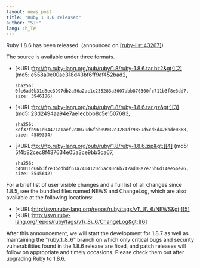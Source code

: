 ```yaml
---
layout: news_post
title: "Ruby 1.8.6 released"
author: "SJH"
lang: zh_TW
---
```


Ruby 1.8.6 has been released. (announced on [\[ruby-list:43267\]][1])

The source is available under three formats.

* [&lt;URL:ftp://ftp.ruby-lang.org/pub/ruby/1.8/ruby-1.8.6.tar.bz2&gt;][2]
  (md5: e558a0e00ae318d43bf6ff9af452bad2,

      sha256: 0fc6ad0b31d8ec3997db2a56a2ac1c235283a3607abb876300fc711b3f8e3dd7,
      size: 3946186)

* [&lt;URL:ftp://ftp.ruby-lang.org/pub/ruby/1.8/ruby-1.8.6.tar.gz&gt;][3]
  (md5: 23d2494aa94e7ae1ecbbb8c5e1507683,

      sha256: 3ef37fb961d04471a1aef2c8079d6fab09932e3281d79859d5cd5d426bde0868,
      size: 4589394)

* [&lt;URL:ftp://ftp.ruby-lang.org/pub/ruby/1.8/ruby-1.8.6.zip&gt;][4]
  (md5: 5f4b82cec8f437634e05a3ce9bb3ca67,

      sha256: c4b011d66b3f7e3bddbdf61a7404120d5ac80c6b742ad08e7e75b6d14ee56e76,
      size: 5545642)

For a brief list of user visible changes and a full list of all changes
since 1.8.5, see the bundled files named NEWS and ChangeLog, which are
also available at the following locations:

* [&lt;URL:http://svn.ruby-lang.org/repos/ruby/tags/v1\_8\_6/NEWS&gt;][5]
* [&lt;URL:http://svn.ruby-lang.org/repos/ruby/tags/v1\_8\_6/ChangeLog&gt;][6]

After this announcement, we will start the development for 1.8.7 as well
as maintaining the \"ruby\_1\_8\_6\" branch on which only critical bugs
and security vulnerabilities found in the 1.8.6 release are fixed, and
patch releases will follow on appropriate and timely occasions. Please
check them out after upgrading Ruby to 1.8.6.



[1]: http://blade.nagaokaut.ac.jp/cgi-bin/scat.rb/ruby/ruby-list/43267
[2]: ftp://ftp.ruby-lang.org/pub/ruby/1.8/ruby-1.8.6.tar.bz2
[3]: ftp://ftp.ruby-lang.org/pub/ruby/1.8/ruby-1.8.6.tar.gz
[4]: ftp://ftp.ruby-lang.org/pub/ruby/1.8/ruby-1.8.6.zip
[5]: http://svn.ruby-lang.org/repos/ruby/tags/v1_8_6/NEWS
[6]: http://svn.ruby-lang.org/repos/ruby/tags/v1_8_6/ChangeLog
